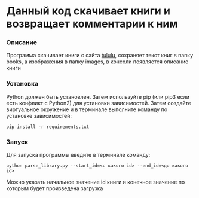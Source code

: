 # Данный код скачивает книги и возвращает комментарии к ним

### Описание

Программа скачивает книги с сайта [tululu](https://tululu.org/), сохраняет текст книг в папку books, а изображения в папку images, в консоли появляется описание книги

### Установка

Python должен быть установлен. Затем используйте pip (или pip3 если есть конфликт с Python2) для установки зависимостей. Затем создайте виртуальное окружение и в терминале выполните команду по установке зависимостей:

```
pip install -r requirements.txt
```

### Запуск

Для запуска программы введите в терминале команду:

```
python parse_library.py --start_id=<с какого id> --end_id=<до какого id>
```

Можно указать начальное значение id книги и конечное значение по которым будет произведена загрузка